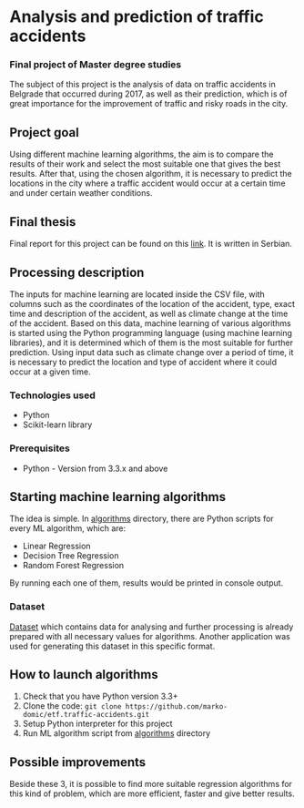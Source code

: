 # Analysis and prediction of traffic accidents
### Final project of Master degree studies

The subject of this project is the analysis of data on traffic accidents in Belgrade that occurred during 2017, as well
as their prediction, which is of great importance for the improvement of traffic and risky roads in the city.

## Project goal

Using different machine learning algorithms, the aim is to compare the results of their work and select the most
suitable one that gives the best results. After that, using the chosen algorithm, it is necessary to predict the
locations in the city where a traffic accident would occur at a certain time and under certain weather conditions.

## Final thesis

Final report for this project can be found on this [link](thesis/analysis_and_prediction_of_traffic_accidents.pdf). 
It is written in Serbian.

## Processing description

The inputs for machine learning are located inside the CSV file, with columns such as the coordinates of the location of
the accident, type, exact time and description of the accident, as well as climate change at the time of the accident.
Based on this data, machine learning of various algorithms is started using the Python programming language (using
machine learning libraries), and it is determined which of them is the most suitable for further prediction. Using input
data such as climate change over a period of time, it is necessary to predict the location and type of accident where it
could occur at a given time.

### Technologies used

- Python
- Scikit-learn library

### Prerequisites

- Python - Version from 3.3.x and above

## Starting machine learning algorithms 

The idea is simple. In [algorithms](algorithms) directory, there are Python scripts for every ML algorithm, which are:

- Linear Regression
- Decision Tree Regression
- Random Forest Regression

By running each one of them, results would be printed in console output.

### Dataset

[Dataset](dataset/generated_accidents_dataset.csv) which contains data for analysing and further processing is already
prepared with all necessary values for algorithms. Another application was used for generating this dataset in this
specific format.

## How to launch algorithms

1. Check that you have Python version 3.3+
2. Clone the code: `git clone https://github.com/marko-domic/etf.traffic-accidents.git`
3. Setup Python interpreter for this project
4. Run ML algorithm script from [algorithms](algorithms) directory

## Possible improvements

Beside these 3, it is possible to find more suitable regression algorithms for this kind of problem, which are more
efficient, faster and give better results.
